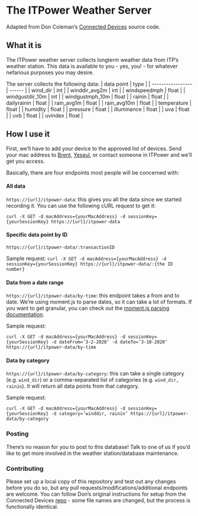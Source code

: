 # The ITPower Weather Server 
Adapted from Don Coleman’s [Connected Devices](https://github.com/don/itp-connected-devices) source code.

## What it is

The ITPower weather server collects longterm weather data from ITP’s weather station. This data is available to you - yes, you! - for whatever nefarious purposes you may desire.

The server collects the following data:
| data point        | type   |
| ----------------- | ------ |
| wind_dir           | int    |
| winddir_avg2m     | int    |
| windspeedmph      | float  |
| windgustdir_10m   | int    |
| windgustmph_10m   | float  |
| rainin            | float  |
| dailyrainin       | float  |
| rain_avg1m        | float  |
| rain_avg10m       | float  |
| temperature       | float  |
| humidity          | float  |
| pressure          | float  |
| illuminance       | float  |
| uva               | float  |
| uvb               | float  |
| uvindex           | float  |

## How I use it

First, we’ll have to add your device to the approved list of devices. Send your mac address to [Brent](bb2906@nyu.edu), [Yeseul](yeseul.song@nyu.edu), or contact someone in ITPower and we’ll get you access.


Basically, there are four endpoints most people will be concerned with:

#### All data
`https://{url}/itpower-data`: this gives you all the data since we started recording it. You can use the following cURL request to get it: 

`curl -X GET -d macAddress={yourMacAddress} -d sessionKey={yourSessionKey} https://{url}/itpower-data`

#### Specific data point by ID

`https://{url}/itpower-data/:transactionID`

Sample request:
`curl -X GET -d macAddress={yourMacAddress} -d sessionKey={yourSessionKey} https://{url}/itpower-data/:{the ID number}`

#### Data from a date range

`https://{url}/itpower-data/by-time`: this endpoint takes a from and to date. We’re using moment.js to parse dates, so it can take a lot of formats. If you want to get granular, you can check out the [moment.js parsing documentation](https://momentjs.com/docs/#/parsing/).

Sample request:

`curl -X GET -d macAddress={yourMacAddress} -d sessionKey={yourSessionKey} -d dateFrom=’3-2-2020’ -d dateTo=’3-10-2020’ https://{url}/itpower-data/by-time`

#### Data by category
`https://{url}/itpower-data/by-category`: this can take a single category (e.g. `wind_dir`) or a comma-separated list of categories (e.g. `wind_dir, rainin`). It will return all data points from that category.

Sample request:

`curl -X GET -d macAddress={yourMacAddress} -d sessionKey={yourSessionKey} -d category=’winddir, rainin’ https://{url}/itpower-data/by-category`

### Posting

There’s no reason for you to post to this database! Talk to one of us if you’d like to get more involved in the weather station/database maintenance.

### Contributing

Please set up a local copy of this repository and test out any changes before you do so, but any pull requests/modifications/additional endpoints are welcome. You can follow Don’s original instructions for setup from the Connected Devices [repo](https://github.com/don/itp-connected-devices) - some file names are changed, but the process is functionally identical.
